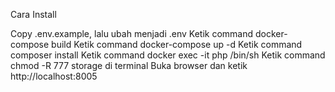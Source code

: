 Cara Install

Copy .env.example, lalu ubah menjadi .env
Ketik command docker-compose build
Ketik command docker-compose up -d 
Ketik command composer install 
Ketik command docker exec -it php /bin/sh
Ketik command chmod -R 777 storage di terminal
Buka browser dan ketik http://localhost:8005
